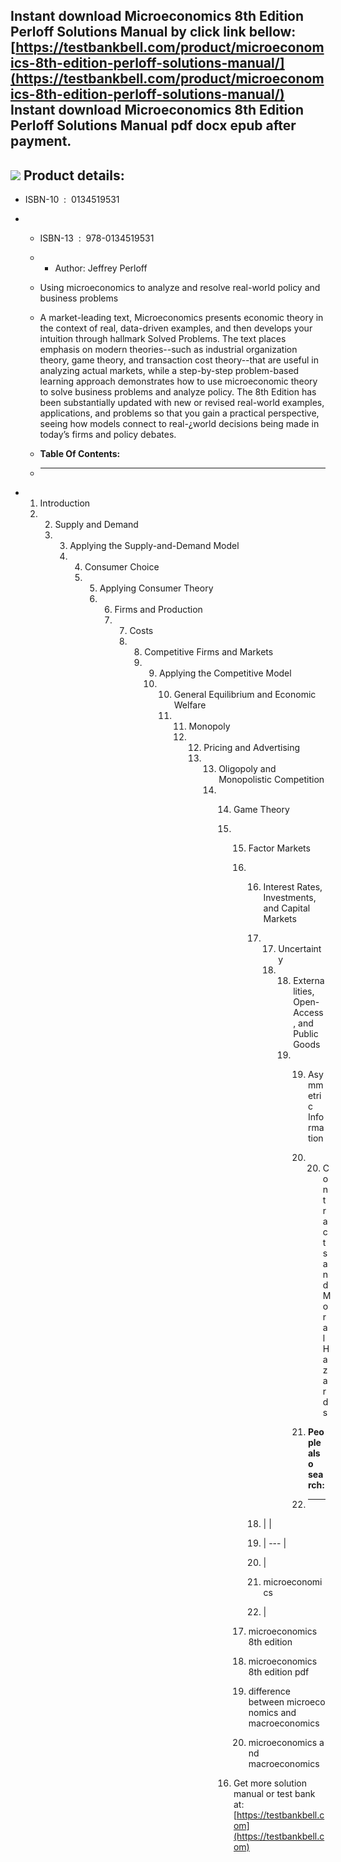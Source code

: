 Instant download **Microeconomics 8th Edition Perloff Solutions Manual** by click link bellow:  
[https://testbankbell.com/product/microeconomics-8th-edition-perloff-solutions-manual/](https://testbankbell.com/product/microeconomics-8th-edition-perloff-solutions-manual/)  
**Instant download Microeconomics 8th Edition Perloff Solutions Manual pdf docx epub after payment.**
-----------------------------------------------------------------------------------------------------


![](https://testbankbell.com/wp-content/uploads/2023/05/microeconomics-8th-edition-perloff-solutions-manual-432x600-1.jpg)
**Product details:**
--------------------


* ISBN-10 ‏ : ‎ 0134519531
* * ISBN-13 ‏ : ‎ 978-0134519531
  * * Author: Jeffrey Perloff
   
  * Using microeconomics to analyze and resolve real-world policy and business problems
 
  * A market-leading text, Microeconomics presents economic theory in the context of real, data-driven examples, and then develops your intuition through hallmark Solved Problems. The text places emphasis on modern theories--such as industrial organization theory, game theory, and transaction cost theory--that are useful in analyzing actual markets, while a step-by-step problem-based learning approach demonstrates how to use microeconomic theory to solve business problems and analyze policy. The 8th Edition has been substantially updated with new or revised real-world examples, applications, and problems so that you gain a practical perspective, seeing how models connect to real-¿world decisions being made in today’s firms and policy debates.
  * **Table Of Contents:**
  * ----------------------
 
* 1. Introduction
  2. 2. Supply and Demand
     3. 3. Applying the Supply-and-Demand Model
        4. 4. Consumer Choice
           5. 5. Applying Consumer Theory
              6. 6. Firms and Production
                 7. 7. Costs
                    8. 8. Competitive Firms and Markets
                       9. 9. Applying the Competitive Model
                          10. 10. General Equilibrium and Economic Welfare
                              11. 11. Monopoly
                                  12. 12. Pricing and Advertising
                                      13. 13. Oligopoly and Monopolistic Competition
                                          14. 14. Game Theory
                                              15. 15. Factor Markets
                                                  16. 16. Interest Rates, Investments, and Capital Markets
                                                      17. 17. Uncertainty
                                                          18. 18. Externalities, Open-Access, and Public Goods
                                                              19. 19. Asymmetric Information
                                                                  20. 20. Contracts and Moral Hazards
                                                                     
                                                                  21. **People also search:**
                                                                  22. -----------------------
                                                                 
                                                      18. |  |
                                                      19. | --- |
                                                      20. |
                                                      21. microeconomics
                                                      22.  |
                                                     
                                                  17. microeconomics 8th edition
                                                 
                                                  18. microeconomics 8th edition pdf
                                                 
                                                  19. difference between microeconomics and macroeconomics
                                                 
                                                  20. microeconomics and macroeconomics
                                                 
                                              16.  Get more solution manual or test bank at: [https://testbankbell.com](https://testbankbell.com)
